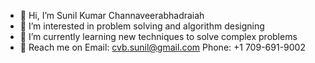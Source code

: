 - 👋 Hi, I’m Sunil Kumar Channaveerabhadraiah
- 👀 I’m interested in problem solving and algorithm designing
- 🌱 I’m currently learning new techniques to solve complex problems 
- 💞️ Reach me on Email: cvb.sunil@gmail.com
                 Phone: +1 709-691-9002
